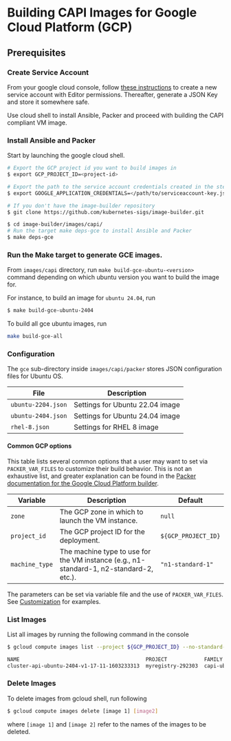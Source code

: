 # Building CAPI Images for Google Cloud Platform (GCP)

## Prerequisites

### Create Service Account

From your google cloud console, follow [these instructions](https://cloud.google.com/iam/docs/creating-managing-service-accounts#creating)
to create a new service account with Editor permissions. Thereafter, generate a JSON Key and store it somewhere safe.

Use cloud shell to install Ansible, Packer and proceed with building the CAPI compliant VM image.

### Install Ansible and Packer

Start by launching the google cloud shell.

```bash
# Export the GCP project id you want to build images in
$ export GCP_PROJECT_ID=<project-id>

# Export the path to the service account credentials created in the step above
$ export GOOGLE_APPLICATION_CREDENTIALS=</path/to/serviceaccount-key.json>

# If you don't have the image-builder repository
$ git clone https://github.com/kubernetes-sigs/image-builder.git

$ cd image-builder/images/capi/
# Run the target make deps-gce to install Ansible and Packer
$ make deps-gce
```

### Run the Make target to generate GCE images.
From `images/capi` directory, run `make build-gce-ubuntu-<version>` command depending on which ubuntu version you want to build the image for.

For instance, to build an image for `ubuntu 24.04`, run
```bash
$ make build-gce-ubuntu-2404
```

To build all gce ubuntu images, run

```bash
make build-gce-all
```

### Configuration

The `gce` sub-directory inside `images/capi/packer` stores JSON configuration files for Ubuntu OS.

| File | Description
| -------- | --------
| `ubuntu-2204.json`     | Settings for Ubuntu 22.04 image     |
| `ubuntu-2404.json`     | Settings for Ubuntu 24.04 image     |
| `rhel-8.json`     | Settings for RHEL 8 image     |

#### Common GCP options

This table lists several common options that a user may want to set via
`PACKER_VAR_FILES` to customize their build behavior.  This is not an exhaustive
list, and greater explanation can be found in the
[Packer documentation for the Google Cloud Platform builder](https://developer.hashicorp.com/packer/integrations/hashicorp/googlecompute/latest/components/builder/googlecompute).

| Variable       | Description                                                                             | Default             |
|----------------|-----------------------------------------------------------------------------------------|---------------------|
| `zone`         | The GCP zone in which to launch the VM instance.                                        | `null`              |
| `project_id`   | The GCP project ID for the deployment.                                                  | `${GCP_PROJECT_ID}` |
| `machine_type` | The machine type to use for the VM instance (e.g., n1-standard-1, n2-standard-2, etc.). | `"n1-standard-1"`   |

The parameters can be set via variable file and the use
of `PACKER_VAR_FILES`. See [Customization](../capi.md#customization) for
examples.

### List Images

List all images by running the following command in the console

```bash
$ gcloud compute images list --project ${GCP_PROJECT_ID} --no-standard-images

NAME                                         PROJECT            FAMILY                      DEPRECATED  STATUS
cluster-api-ubuntu-2404-v1-17-11-1603233313  myregistry-292303  capi-ubuntu-2404-k8s-v1-17              READY
```

### Delete Images

To delete images from gcloud shell, run following

```bash
$ gcloud compute images delete [image 1] [image2]
```

where `[image 1]` and `[image 2]` refer to the names of the images to be deleted.
